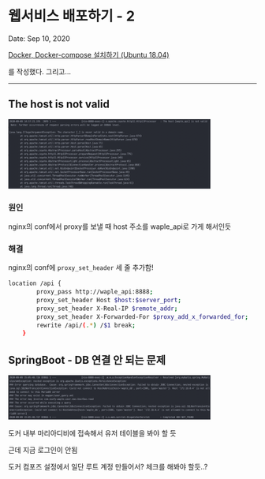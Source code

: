 # 웹서비스 배포하기 - 2

Date: Sep 10, 2020

[Docker, Docker-compose 설치하기 (Ubuntu 18.04)](https://www.notion.so/Docker-Docker-compose-Ubuntu-18-04-347a11e1f448428fac3205939b868912)

를 작성했다. 그리고...

---

## The host is not valid

<img src="./images/200910-1.png" style="zoom:40%;" />

### 원인

nginx의 conf에서 proxy를 보낼 때 host 주소를 waple_api로 가게 해서인듯

### 해결

nginx의 conf에 `proxy_set_header` 세 줄 추가함!

```bash
location /api {
        proxy_pass http://waple_api:8888;
        proxy_set_header Host $host:$server_port;
        proxy_set_header X-Real-IP $remote_addr;
        proxy_set_header X-Forwarded-For $proxy_add_x_forwarded_for;
        rewrite /api/(.*) /$1 break;
    }
```

## SpringBoot - DB 연결 안 되는 문제

<img src="./images/200910-2.png" style="zoom:40%;" />

도커 내부 마리아디비에 접속해서 유저 테이블을 봐야 할 듯

근데 지금 로그인이 안됨

도커 컴포즈 설정에서 일단 루트 계정 만들어서? 체크를 해봐야 할듯..?